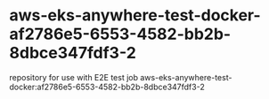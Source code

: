 # aws-eks-anywhere-test-docker-af2786e5-6553-4582-bb2b-8dbce347fdf3-2
repository for use with E2E test job aws-eks-anywhere-test-docker:af2786e5-6553-4582-bb2b-8dbce347fdf3-2
